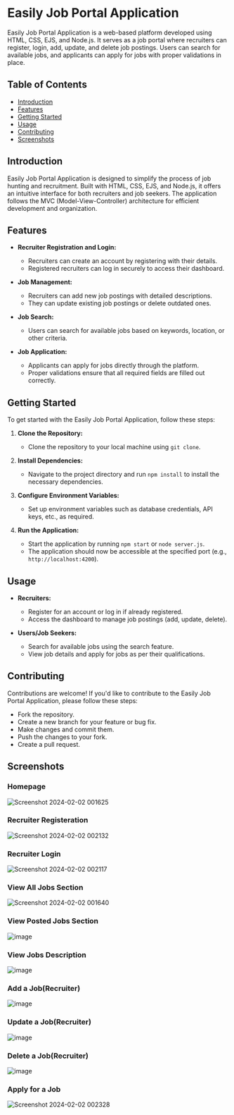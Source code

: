 # Easily Job Portal Application

Easily Job Portal Application is a web-based platform developed using HTML, CSS, EJS, and Node.js. It serves as a job portal where recruiters can register, login, add, update, and delete job postings. Users can search for available jobs, and applicants can apply for jobs with proper validations in place.

## Table of Contents

- [Introduction](#introduction)
- [Features](#features)
- [Getting Started](#getting-started)
- [Usage](#usage)
- [Contributing](#contributing)
- [Screenshots](#screenshots)

## Introduction

Easily Job Portal Application is designed to simplify the process of job hunting and recruitment. Built with HTML, CSS, EJS, and Node.js, it offers an intuitive interface for both recruiters and job seekers. The application follows the MVC (Model-View-Controller) architecture for efficient development and organization.

## Features

- **Recruiter Registration and Login:**
  - Recruiters can create an account by registering with their details.
  - Registered recruiters can log in securely to access their dashboard.

- **Job Management:**
  - Recruiters can add new job postings with detailed descriptions.
  - They can update existing job postings or delete outdated ones.

- **Job Search:**
  - Users can search for available jobs based on keywords, location, or other criteria.

- **Job Application:**
  - Applicants can apply for jobs directly through the platform.
  - Proper validations ensure that all required fields are filled out correctly.

## Getting Started

To get started with the Easily Job Portal Application, follow these steps:

1. **Clone the Repository:**
   - Clone the repository to your local machine using `git clone`.

2. **Install Dependencies:**
   - Navigate to the project directory and run `npm install` to install the necessary dependencies.

3. **Configure Environment Variables:**
   - Set up environment variables such as database credentials, API keys, etc., as required.

4. **Run the Application:**
   - Start the application by running `npm start` or `node server.js`.
   - The application should now be accessible at the specified port (e.g., `http://localhost:4200`).

## Usage

- **Recruiters:**
  - Register for an account or log in if already registered.
  - Access the dashboard to manage job postings (add, update, delete).
  
- **Users/Job Seekers:**
  - Search for available jobs using the search feature.
  - View job details and apply for jobs as per their qualifications.

## Contributing

Contributions are welcome! If you'd like to contribute to the Easily Job Portal Application, please follow these steps:

- Fork the repository.
- Create a new branch for your feature or bug fix.
- Make changes and commit them.
- Push the changes to your fork.
- Create a pull request.

## Screenshots

### Homepage
![Screenshot 2024-02-02 001625](https://github.com/Shinia-Gupta/Job-Portal-Application/assets/113818197/f728357b-02ab-427a-804d-fdd2f1c93205)

### Recruiter Registeration
![Screenshot 2024-02-02 002132](https://github.com/Shinia-Gupta/Job-Portal-Application/assets/113818197/76075d9c-dce0-4f1a-a8e9-c273ebf19e31)

### Recruiter Login
![Screenshot 2024-02-02 002117](https://github.com/Shinia-Gupta/Job-Portal-Application/assets/113818197/f2a9ee5d-39f4-49a6-b912-092a35fb2d78)

### View All Jobs Section
![Screenshot 2024-02-02 001640](https://github.com/Shinia-Gupta/Job-Portal-Application/assets/113818197/f9d9edbe-5cf0-4105-9d23-d783f0edacea)

### View Posted Jobs Section
![image](https://github.com/Shinia-Gupta/Job-Portal-Application/assets/113818197/0c34704a-a977-416a-8c0a-3df75e4492ad)

### View Jobs Description
![image](https://github.com/Shinia-Gupta/Job-Portal-Application/assets/113818197/77cd3097-5bc8-491e-a040-33eecbd6a147)

### Add a Job(Recruiter)
![image](https://github.com/Shinia-Gupta/Job-Portal-Application/assets/113818197/45112984-c975-449d-8b6c-93e97a3a6bfc)

### Update a Job(Recruiter)
![image](https://github.com/Shinia-Gupta/Job-Portal-Application/assets/113818197/d0b7bea6-bdbc-4a06-a1be-cf7f2b4c936e)

### Delete a Job(Recruiter)
![image](https://github.com/Shinia-Gupta/Job-Portal-Application/assets/113818197/9fd47b30-725a-4b07-891c-39b240350887)

### Apply for a Job
![Screenshot 2024-02-02 002328](https://github.com/Shinia-Gupta/Job-Portal-Application/assets/113818197/537c453b-9435-465a-a108-a540f80065d9)

